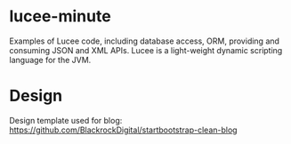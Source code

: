 # lucee-minute
Examples of Lucee code, including database access, ORM, providing and consuming JSON and XML APIs. Lucee is a light-weight dynamic scripting language for the JVM.

# Design
Design template used for blog: https://github.com/BlackrockDigital/startbootstrap-clean-blog